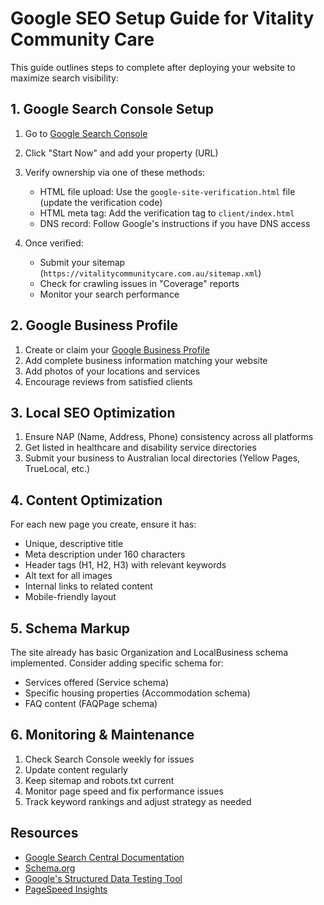 # Google SEO Setup Guide for Vitality Community Care

This guide outlines steps to complete after deploying your website to maximize search visibility:

## 1. Google Search Console Setup

1. Go to [Google Search Console](https://search.google.com/search-console/about)
2. Click "Start Now" and add your property (URL)
3. Verify ownership via one of these methods:
   - HTML file upload: Use the `google-site-verification.html` file (update the verification code)
   - HTML meta tag: Add the verification tag to `client/index.html`
   - DNS record: Follow Google's instructions if you have DNS access

4. Once verified:
   - Submit your sitemap (`https://vitalitycommunitycare.com.au/sitemap.xml`)
   - Check for crawling issues in "Coverage" reports
   - Monitor your search performance

## 2. Google Business Profile

1. Create or claim your [Google Business Profile](https://business.google.com/)
2. Add complete business information matching your website
3. Add photos of your locations and services
4. Encourage reviews from satisfied clients

## 3. Local SEO Optimization

1. Ensure NAP (Name, Address, Phone) consistency across all platforms
2. Get listed in healthcare and disability service directories
3. Submit your business to Australian local directories (Yellow Pages, TrueLocal, etc.)

## 4. Content Optimization

For each new page you create, ensure it has:
- Unique, descriptive title
- Meta description under 160 characters
- Header tags (H1, H2, H3) with relevant keywords
- Alt text for all images
- Internal links to related content
- Mobile-friendly layout

## 5. Schema Markup

The site already has basic Organization and LocalBusiness schema implemented.
Consider adding specific schema for:
- Services offered (Service schema)
- Specific housing properties (Accommodation schema)
- FAQ content (FAQPage schema)

## 6. Monitoring & Maintenance

1. Check Search Console weekly for issues
2. Update content regularly
3. Keep sitemap and robots.txt current
4. Monitor page speed and fix performance issues
5. Track keyword rankings and adjust strategy as needed

## Resources

- [Google Search Central Documentation](https://developers.google.com/search)
- [Schema.org](https://schema.org/docs/schemas.html)
- [Google's Structured Data Testing Tool](https://search.google.com/test/rich-results)
- [PageSpeed Insights](https://pagespeed.web.dev/) 